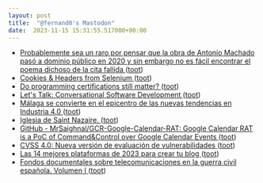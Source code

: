 ```yaml
---
layout: post
title:  "@fernand0's Mastodon"
date:  2023-11-15 15:31:55.517000+00:00
---
```

*  [Probablemente sea un raro por pensar que la obra de Antonio Machado pasó a dominio público en 2020 y sin embargo no es fácil encontrar el poema dichoso de la cita fallida ](https://mastodon.social/@fernand0/111415283909561270) ([toot](https://mastodon.social/@fernand0/111415283909561270))
*  [Cookies & Headers from Selenium ](https://datawookie.dev/blog/2023/11/cookies-headers-from-selenium) ([toot](https://mastodon.social/@fernand0/111414966166776072))
*  [Do programming certifications still matter? ](https://www.infoworld.com/article/3709508/do-programming-certifications-still-matter.htm) ([toot](https://mastodon.social/@fernand0/111414697684192946))
*  [Let's Talk: Conversational Software Development ](https://thenewstack.io/lets-talk-conversational-software-development) ([toot](https://mastodon.social/@fernand0/111414557753346849))
*  [Málaga se convierte en el epicentro de las nuevas tendencias en Industria 4.0 ](https://www.automaticaeinstrumentacion.com/texto-diario/mostrar/4521169/malaga-convierte-epicentro-nuevas-tendencias-industria-4) ([toot](https://mastodon.social/@fernand0/111414385055559862))
*  [Iglesia de Saint Nazaire. ](https://www.flickr.com/photos/fernand0/53304783444) ([toot](https://mastodon.social/@fernand0/111414281238955796))
*  [GitHub - MrSaighnal/GCR-Google-Calendar-RAT: Google Calendar RAT is a PoC of Command&Control over Google Calendar Events ](https://github.com/MrSaighnal/GCR-Google-Calendar-RA) ([toot](https://mastodon.social/@fernand0/111414079690632187))
*  [CVSS 4.0: Nueva versión de evaluación de vulnerabilidades ](https://unaaldia.hispasec.com/2023/11/cvss-4-0-nueva-version-de-evaluacion-de-vulnerabilidades.htm) ([toot](https://mastodon.social/@fernand0/111413831285125658))
*  [Las 14 mejores plataformas de 2023 para crear tu blog ](https://www.xataka.com/basics/14-mejores-plataformas-2023-para-crear-tu-blo) ([toot](https://mastodon.social/@fernand0/111413593594496628))
*  [Fondos documentales sobre telecomunicaciones en la guerra civil española. Volumen I ](http://forohistorico.coit.es/index.php/biblioteca/libros-electronicos/item/fondos-documentales-sobre-telecomunicaciones-en-la-guerra-civil-espanola-volumen-) ([toot](https://mastodon.social/@fernand0/111412113542114336))
